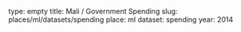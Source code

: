 type: empty
title: Mali / Government Spending
slug: places/ml/datasets/spending
place: ml
dataset: spending
year: 2014
